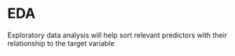 # EDA
Exploratory data analysis will help sort relevant predictors with their relationship to the target variable
